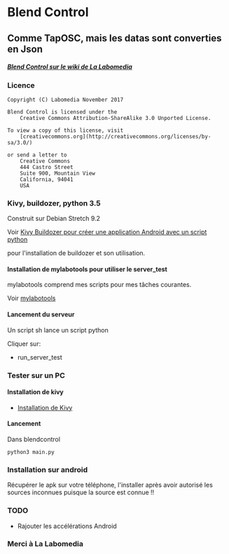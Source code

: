# Blend Control

## Comme TapOSC, mais les datas sont converties en Json


##### [Blend Control sur le wiki de La Labomedia]()

### Licence

~~~text
Copyright (C) Labomedia November 2017

Blend Control is licensed under the
    Creative Commons Attribution-ShareAlike 3.0 Unported License.

To view a copy of this license, visit
    [creativecommons.org](http://creativecommons.org/licenses/by-sa/3.0/)

or send a letter to
    Creative Commons
    444 Castro Street
    Suite 900, Mountain View
    California, 94041
    USA
~~~

### Kivy, buildozer, python 3.5

Construit sur Debian Stretch 9.2

Voir [Kivy Buildozer pour créer une application Android avec un script python](https://wiki.labomedia.org/index.php/Kivy_Buildozer_pour_cr%C3%A9er_une_application_Android_avec_un_script_python)

pour l'installation de buildozer et son utilisation.

#### Installation de mylabotools pour utiliser le server_test

mylabotools comprend mes scripts pour mes tâches courantes.

Voir  [mylabotools](https://github.com/sergeLabo/mylabotools)

#### Lancement du serveur
Un script sh lance un script python

Cliquer sur:

* run_server_test

### Tester sur un PC

#### Installation de kivy

* [Installation de Kivy](https://wiki.labomedia.org/index.php/2_Kivy:_Installation)

#### Lancement
Dans blendcontrol

~~~text
python3 main.py
~~~

### Installation sur android
Récupérer le apk sur votre téléphone, l'installer après avoir autorisé les sources inconnues puisque la source est connue !!

### TODO
* Rajouter les accélérations Android

### Merci à La Labomedia
